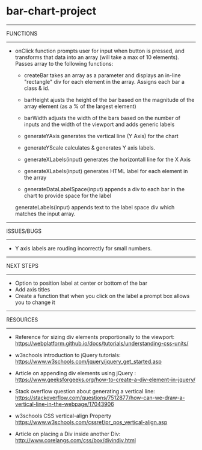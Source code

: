 # bar-chart-project


*********
FUNCTIONS
*********
- onClick function prompts user for input when button is pressed, and transforms that data into an array (will take a max of 10 elements). Passes array to the following functions:

    - createBar takes an array as a parameter and displays an in-line "rectangle" div for each element in the array. Assigns each bar a class & id.

    - barHeight ajusts the height of the bar based on the magnitude of the array element (as a % of the largest element)

    - barWidth adjusts the width of the bars based on the number of inputs and the width of the viewport and adds generic labels

    - generateYAxis generates the vertical line (Y Axis) for the chart
    - generateYScale calculates & generates Y axis labels.
    - generateXLabels(input) generates the horizontall line for the X Axis
  
    - generateXLabels(input) generates HTML label for each element in the array

    - generateDataLabelSpace(input) appends a div to each bar in the chart to provide space for the label
    
    generateLabels(input) appends text to the label space div which matches the input array.

***********
ISSUES/BUGS
***********
- Y axis labels are rouding incorrectly for small numbers.

**********
NEXT STEPS
**********
- Option to position label at center or bottom of the bar
- Add axis titles
- Create a function that when you click on the label a prompt box allows you to change it

*********
RESOURCES
*********
- Reference for sizing div elements proportionally to the viewport:  https://webplatform.github.io/docs/tutorials/understanding-css-units/

- w3schools introduction to jQuery tutorials: https://www.w3schools.com/jquery/jquery_get_started.asp

- Article on appending div elements using jQuery : 
https://www.geeksforgeeks.org/how-to-create-a-div-element-in-jquery/

- Stack overflow question about generating a vertical line:
https://stackoverflow.com/questions/7512877/how-can-we-draw-a-vertical-line-in-the-webpage/17043906

- w3schools CSS vertical-align Property
https://www.w3schools.com/cssref/pr_pos_vertical-align.asp

- Article on placing a Div inside another Div:
http://www.corelangs.com/css/box/divindiv.html


